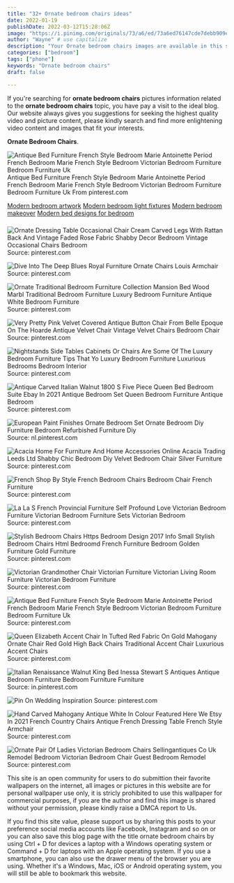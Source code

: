 ```yaml
---
title: "32+ Ornate bedroom chairs ideas"
date: 2022-01-19
publishDate: 2022-03-12T15:28:06Z
image: "https://i.pinimg.com/originals/73/a6/ed/73a6ed76147cde7debb909eaf0ffb806.jpg"
author: "Wayne" # use capitalize
description: "Your Ornate bedroom chairs images are available in this site. Ornate bedroom chairs are a topic that is being searched for and liked by netizens now. You can Find and Download the Ornate bedroom chairs files here. Download all royalty-free photos and vectors."
categories: ["bedroom"]
tags: ["phone"]
keywords: "Ornate bedroom chairs"
draft: false

---
```


If you're searching for **ornate bedroom chairs** pictures information related to the **ornate bedroom chairs** topic, you have pay a visit to the ideal  blog.  Our website always  gives you  suggestions  for seeking  the highest  quality video and picture  content, please kindly search and find more enlightening video content and images  that fit your interests.

**Ornate Bedroom Chairs**. 

![Antique Bed Furniture French Style Bedroom Marie Antoinette Period French Bedroom Marie French Style Bedroom Victorian Bedroom Furniture Bedroom Furniture Uk](https://i.pinimg.com/originals/ce/5c/33/ce5c33685194073537fdba57ac1fafcc.jpg "Antique Bed Furniture French Style Bedroom Marie Antoinette Period French Bedroom Marie French Style Bedroom Victorian Bedroom Furniture Bedroom Furniture Uk")
Antique Bed Furniture French Style Bedroom Marie Antoinette Period French Bedroom Marie French Style Bedroom Victorian Bedroom Furniture Bedroom Furniture Uk From pinterest.com

[Modern bedroom artwork](/modern-bedroom-artwork/)
[Modern bedroom light fixtures](/modern-bedroom-light-fixtures/)
[Modern bedroom makeover](/modern-bedroom-makeover/)
[Modern bed designs for bedroom](/modern-bed-designs-for-bedroom/)



### 

 


![Ornate Dressing Table Occasional Chair Cream Carved Legs With Rattan Back And Vintage Faded Rose Fabric Shabby Decor Bedroom Vintage Occasional Chairs Bedroom](https://i.pinimg.com/originals/3f/8b/f2/3f8bf2a03cf80a68b01c02237d263d42.jpg "Ornate Dressing Table Occasional Chair Cream Carved Legs With Rattan Back And Vintage Faded Rose Fabric Shabby Decor Bedroom Vintage Occasional Chairs Bedroom")
Source: pinterest.com

 

![Dive Into The Deep Blues Royal Furniture Ornate Chairs Louis Armchair](https://i.pinimg.com/originals/c8/aa/48/c8aa48c742fc0ad66437188c69542266.jpg "Dive Into The Deep Blues Royal Furniture Ornate Chairs Louis Armchair")
Source: pinterest.com

 

![Ornate Traditional Bedroom Furniture Collection Mansion Bed Wood Marbl Traditional Bedroom Furniture Luxury Bedroom Furniture Antique White Bedroom Furniture](https://i.pinimg.com/736x/88/66/da/8866dad5574f632f344dabbfad307658--antique-bedroom-furniture-antique-bedrooms.jpg "Ornate Traditional Bedroom Furniture Collection Mansion Bed Wood Marbl Traditional Bedroom Furniture Luxury Bedroom Furniture Antique White Bedroom Furniture")
Source: pinterest.com

 

![Very Pretty Pink Velvet Covered Antique Button Chair From Belle Epoque On The Hoarde Antique Velvet Chair Vintage Velvet Chairs Bedroom Chair](https://i.pinimg.com/originals/f3/46/5a/f3465a5f2749dfa9458d2399be85856d.jpg "Very Pretty Pink Velvet Covered Antique Button Chair From Belle Epoque On The Hoarde Antique Velvet Chair Vintage Velvet Chairs Bedroom Chair")
Source: pinterest.com

 

![Nightstands Side Tables Cabinets Or Chairs Are Some Of The Luxury Bedroom Furniture Tips That Yo Luxury Bedroom Furniture Luxurious Bedrooms Bedroom Interior](https://i.pinimg.com/564x/77/e5/25/77e5254ab7dcacb34718ee1bb61137a6.jpg "Nightstands Side Tables Cabinets Or Chairs Are Some Of The Luxury Bedroom Furniture Tips That Yo Luxury Bedroom Furniture Luxurious Bedrooms Bedroom Interior")
Source: pinterest.com

 

![Antique Carved Italian Walnut 1800 S Five Piece Queen Bed Bedroom Suite Ebay In 2021 Antique Bedroom Set Queen Bedroom Furniture Antique Bedroom](https://i.pinimg.com/736x/a9/72/a6/a972a6aed2b8073258f6725555e84b7e.jpg "Antique Carved Italian Walnut 1800 S Five Piece Queen Bed Bedroom Suite Ebay In 2021 Antique Bedroom Set Queen Bedroom Furniture Antique Bedroom")
Source: pinterest.com

 

![European Paint Finishes Ornate Bedroom Set Ornate Bedroom Diy Furniture Bedroom Refurbished Furniture Diy](https://i.pinimg.com/originals/75/fc/e3/75fce380df52a9d9d8d4c6ec5a0270fd.jpg "European Paint Finishes Ornate Bedroom Set Ornate Bedroom Diy Furniture Bedroom Refurbished Furniture Diy")
Source: nl.pinterest.com

 

![Acacia Home For Furniture And Home Accessories Online Acacia Trading Leeds Ltd Shabby Chic Bedroom Diy Velvet Bedroom Chair Silver Furniture](https://i.pinimg.com/originals/af/f8/81/aff8814267403deadaea42080c261647.jpg "Acacia Home For Furniture And Home Accessories Online Acacia Trading Leeds Ltd Shabby Chic Bedroom Diy Velvet Bedroom Chair Silver Furniture")
Source: pinterest.com

 

![French Shop By Style French Bedroom Chairs Bedroom Chair French Furniture](https://i.pinimg.com/originals/67/b9/36/67b936dc33de4bbd824fb9ff0eb13e5e.jpg "French Shop By Style French Bedroom Chairs Bedroom Chair French Furniture")
Source: pinterest.com

 

![La La S French Provincial Furniture Self Profound Love Victorian Bedroom Furniture Victorian Bedroom Furniture Sets Victorian Bedroom](https://i.pinimg.com/originals/c8/47/be/c847be76c91567d94a9438a3cbc9f1c0.jpg "La La S French Provincial Furniture Self Profound Love Victorian Bedroom Furniture Victorian Bedroom Furniture Sets Victorian Bedroom")
Source: pinterest.com

 

![Stylish Bedroom Chairs Https Bedroom Design 2017 Info Small Stylish Bedroom Chairs Html Bedroomd French Furniture Bedroom Golden Furniture Gold Furniture](https://i.pinimg.com/originals/96/a8/ae/96a8aeba43103fa83603cf47e3f547a0.jpg "Stylish Bedroom Chairs Https Bedroom Design 2017 Info Small Stylish Bedroom Chairs Html Bedroomd French Furniture Bedroom Golden Furniture Gold Furniture")
Source: pinterest.com

 

![Victorian Grandmother Chair Victorian Furniture Victorian Living Room Furniture Victorian Bedroom Furniture](https://i.pinimg.com/originals/ac/d2/ab/acd2abd3179be4376d7e1803ce2ffba1.jpg "Victorian Grandmother Chair Victorian Furniture Victorian Living Room Furniture Victorian Bedroom Furniture")
Source: pinterest.com

 

![Antique Bed Furniture French Style Bedroom Marie Antoinette Period French Bedroom Marie French Style Bedroom Victorian Bedroom Furniture Bedroom Furniture Uk](https://i.pinimg.com/originals/ce/5c/33/ce5c33685194073537fdba57ac1fafcc.jpg "Antique Bed Furniture French Style Bedroom Marie Antoinette Period French Bedroom Marie French Style Bedroom Victorian Bedroom Furniture Bedroom Furniture Uk")
Source: pinterest.com

 

![Queen Elizabeth Accent Chair In Tufted Red Fabric On Gold Mahogany Ornate Chair Red Gold High Back Chairs Traditional Accent Chair Luxurious Accent Chairs](https://i.pinimg.com/originals/f6/bb/be/f6bbbee6745bdf3e67c692c6960563f3.jpg "Queen Elizabeth Accent Chair In Tufted Red Fabric On Gold Mahogany Ornate Chair Red Gold High Back Chairs Traditional Accent Chair Luxurious Accent Chairs")
Source: pinterest.com

 

![Italian Renaissance Walnut King Bed Inessa Stewart S Antiques Antique Bedroom Furniture Bedroom Furniture Furniture](https://i.pinimg.com/736x/11/8e/65/118e653a314e7ecf0a3113ae494c09e6--antique-bedroom-furniture-antique-bedrooms.jpg "Italian Renaissance Walnut King Bed Inessa Stewart S Antiques Antique Bedroom Furniture Bedroom Furniture Furniture")
Source: in.pinterest.com

 

![Pin On Wedding Inspiration](https://i.pinimg.com/736x/e6/4c/29/e64c29d8b68084e282d0fddc2d3973e4--antique-chairs-vintage-chairs.jpg "Pin On Wedding Inspiration")
Source: pinterest.com

 

![Hand Carved Mahogany Antique White In Colour Featured Here We Etsy In 2021 French Country Chairs Antique French Dressing Table French Style Armchair](https://i.pinimg.com/736x/95/cb/ea/95cbea203f22ab40081b8d9755f4b8e1.jpg "Hand Carved Mahogany Antique White In Colour Featured Here We Etsy In 2021 French Country Chairs Antique French Dressing Table French Style Armchair")
Source: pinterest.com

 

![Ornate Pair Of Ladies Victorian Bedroom Chairs Sellingantiques Co Uk Remodel Bedroom Victorian Bedroom Chair Guest Bedroom Remodel](https://i.pinimg.com/originals/73/a6/ed/73a6ed76147cde7debb909eaf0ffb806.jpg "Ornate Pair Of Ladies Victorian Bedroom Chairs Sellingantiques Co Uk Remodel Bedroom Victorian Bedroom Chair Guest Bedroom Remodel")
Source: pinterest.com

 

This site is an open community for users to do submittion their favorite wallpapers on the internet, all images or pictures in this website are for personal wallpaper use only, it is stricly prohibited to use this wallpaper for commercial purposes, if you are the author and find this image is shared without your permission, please kindly raise a DMCA report to Us.

If you find this site value, please support us by sharing this posts to your preference social media accounts like Facebook, Instagram and so on or you can also save this blog page with the title ornate bedroom chairs by using Ctrl + D for devices a laptop with a Windows operating system or Command + D for laptops with an Apple operating system. If you use a smartphone, you can also use the drawer menu of the browser you are using. Whether it's a Windows, Mac, iOS or Android operating system, you will still be able to bookmark this website.
